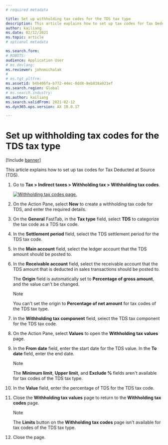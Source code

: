 ```yaml
---
# required metadata

title: Set up withholding tax codes for the TDS tax type
description: This article explains how to set up tax codes for Tax Deducted at Source (TDS).
author: kailiang
ms.date: 02/12/2021
ms.topic: article
# optional metadata

ms.search.form: 
# ROBOTS: 
audience: Application User
# ms.devlang: 
ms.reviewer: johnmichalak
# 
# ms.tgt_pltfrm: 
ms.assetid: b4b406fa-b772-44ec-8dd8-8eb818a921ef
ms.search.region: Global
# ms.search.industry: 
ms.author: kailiang
ms.search.validFrom: 2021-02-12
ms.dyn365.ops.version: AX 10.0.17

---
```


# Set up withholding tax codes for the TDS tax type

[!include [banner](../../includes/banner.md)]

This article explains how to set up tax codes for Tax Deducted at Source (TDS).

1. Go to **Tax \> Indirect taxes \> Withholding tax \> Withholding tax codes**.

    [![Withholding tax codes page.](../media/apac-ind-TDS-17.png)](/media/apac-ind-TDS-17.png)

2. On the Action Pane, select **New** to create a withholding tax code for TDS, and enter the required details.
3. On the **General** FastTab, in the **Tax type** field, select **TDS** to categorize the tax code as a TDS tax code.
4. In the **Settlement period** field, select the TDS settlement period for the TDS tax code.
5. In the **Main account** field, select the ledger account that the TDS amount should be posted to.
6. In the **Receivable account** field, select the receivable account that the TDS amount that is deducted in sales transactions should be posted to.

    The **Origin** field is automatically set to **Percentage of gross amount**, and the value can't be changed.

    > [!NOTE]
    > You can't set the origin to **Percentage of net amount** for tax codes of the TDS tax type.

7. In the **Withholding tax component** field, select the TDS tax component for the TDS tax code.
8. On the Action Pane, select **Values** to open the **Withholding tax values** page.
9. In the **From date** field, enter the start date for the TDS value. In the **To date** field, enter the end date.

    > [!NOTE]
    > The **Minimum limit**, **Upper limit**, and **Exclude %** fields aren't available for tax codes of the TDS tax type.

10. In the **Value** field, enter the percentage of TDS for the TDS tax code.
11. Close the **Withholding tax values** page to return to the **Withholding tax codes** page.

    > [!NOTE]
    > The **Limits** button on the **Withholding tax codes** page isn't available for tax codes of the TDS tax type.

12. Close the page.

